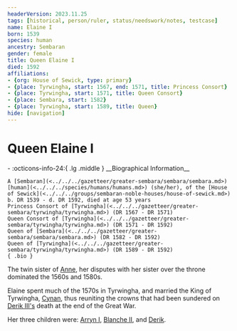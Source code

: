 ```yaml
---
headerVersion: 2023.11.25
tags: [historical, person/ruler, status/needswork/notes, testcase]
name: Elaine I
born: 1539
species: human
ancestry: Sembaran
gender: female
title: Queen Elaine I
died: 1592
affiliations:
- {org: House of Sewick, type: primary}
- {place: Tyrwingha, start: 1567, end: 1571, title: Princess Consort}
- {place: Tyrwingha, start: 1571, title: Queen Consort}
- {place: Sembara, start: 1582}
- {place: Tyrwingha, start: 1589, title: Queen}
hide: [navigation]
---
```

# Queen Elaine I
<div class="grid cards ext-narrow-margin ext-one-column" markdown>
- :octicons-info-24:{ .lg .middle } __Biographical Information__

    A [Sembaran](<../../../gazetteer/greater-sembara/sembara/sembara.md>) [human](<../../../species/humans/humans.md>) (she/her), of the [House of Sewick](<../../../groups/sembaran-noble-houses/house-of-sewick.md>)  
    b. DR 1539 - d. DR 1592, died at age 53 years  
    Princess Consort of [Tyrwingha](<../../../gazetteer/greater-sembara/tyrwingha/tyrwingha.md>) (DR 1567 - DR 1571)  
    Queen Consort of [Tyrwingha](<../../../gazetteer/greater-sembara/tyrwingha/tyrwingha.md>) (DR 1571 - DR 1592)  
    Queen of [Sembara](<../../../gazetteer/greater-sembara/sembara/sembara.md>) (DR 1582 - DR 1592)  
    Queen of [Tyrwingha](<../../../gazetteer/greater-sembara/tyrwingha/tyrwingha.md>) (DR 1589 - DR 1592)  
    { .bio }

</div>


The twin sister of [Anne](<./anne.md>), her disputes with her sister over the throne dominated the 1560s and 1580s.

Elaine spent much of the 1570s in Tyrwingha, and married the King of Tyrwingha, [Cynan](<./cynan.md>), thus reuniting the crowns that had been sundered on [Derik III's](<./derik-iii.md>) death at the end of the Great War. 

Her three children were: [Arryn I](<./arryn-i.md>), [Blanche II](<./blanche-ii.md>), and [Derik](<./derik-of-lils.md>). 



